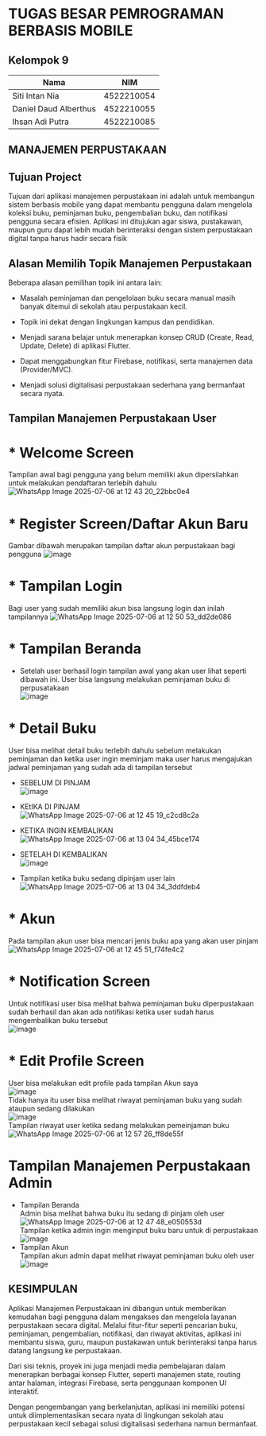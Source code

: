 # TUGAS BESAR PEMROGRAMAN BERBASIS MOBILE

## Kelompok 9

| Nama                  | NIM        |
|-----------------------|------------|
| Siti Intan Nia        | 4522210054 |
| Daniel Daud Alberthus | 4522210055 |
| Ihsan Adi Putra       | 4522210085 |

## MANAJEMEN PERPUSTAKAAN
## Tujuan Project
Tujuan dari aplikasi manajemen perpustakaan ini adalah untuk membangun sistem berbasis mobile yang dapat membantu pengguna dalam mengelola koleksi buku, peminjaman buku, pengembalian buku, dan notifikasi pengguna secara efisien. Aplikasi ini ditujukan agar siswa, pustakawan, maupun guru dapat lebih mudah berinteraksi dengan sistem perpustakaan digital tanpa harus hadir secara fisik

## Alasan Memilih Topik Manajemen Perpustakaan
Beberapa alasan pemilihan topik ini antara lain:
- Masalah peminjaman dan pengelolaan buku secara manual masih banyak ditemui di sekolah atau perpustakaan kecil.

- Topik ini dekat dengan lingkungan kampus dan pendidikan.

- Menjadi sarana belajar untuk menerapkan konsep CRUD (Create, Read, Update, Delete) di aplikasi Flutter.

- Dapat menggabungkan fitur Firebase, notifikasi, serta manajemen data (Provider/MVC).

- Menjadi solusi digitalisasi perpustakaan sederhana yang bermanfaat secara nyata.


## Tampilan Manajemen Perpustakaan User
# * Welcome Screen
Tampilan awal bagi pengguna yang belum memiliki akun dipersilahkan untuk melakukan pendaftaran terlebih dahulu
![WhatsApp Image 2025-07-06 at 12 43 20_22bbc0e4](https://github.com/user-attachments/assets/8123cb54-4b57-4fdd-b60b-c9a712188a0b)

# * Register Screen/Daftar Akun Baru
Gambar dibawah merupakan tampilan daftar akun perpustakaan bagi pengguna
![image](https://github.com/user-attachments/assets/ddd0ed7a-550b-4d33-b04c-e336c5598a91)

# * Tampilan Login
Bagi user yang sudah memiliki akun bisa langsung login dan inilah tampilannya
![WhatsApp Image 2025-07-06 at 12 50 53_dd2de086](https://github.com/user-attachments/assets/bde93e95-e912-418c-87cb-9ede0103cf7a)

# * Tampilan Beranda
* Setelah user berhasil login tampilan awal yang akan user lihat seperti dibawah ini.
User bisa langsung melakukan peminjaman buku di perpusatakaan<br> 
![image](https://github.com/user-attachments/assets/52929787-faf8-4177-b87e-b698571ae526)

# * Detail Buku
User bisa melihat detail buku terlebih dahulu sebelum melakukan peminjaman dan ketika user ingin meminjam maka user harus mengajukan jadwal peminjaman yang sudah ada di tampilan tersebut
* SEBELUM DI PINJAM<br>
![image](https://github.com/user-attachments/assets/3131a286-7f66-4fd9-94e4-23af0ff5972a)<br>

* KEtIKA DI PINJAM<br>
![WhatsApp Image 2025-07-06 at 12 45 19_c2cd8c2a](https://github.com/user-attachments/assets/dec4d81d-8225-4062-aa3c-514452f7cdbc)<br>

* KETIKA INGIN KEMBALIKAN<br>
![WhatsApp Image 2025-07-06 at 13 04 34_45bce174](https://github.com/user-attachments/assets/3ce96d9e-fe1a-4f4d-8abb-23187fbbf71d)<br>

* SETELAH DI KEMBALIKAN<br>
![image](https://github.com/user-attachments/assets/27f03340-b608-4158-b1de-3c5f6f95d7eb)<br>

* Tampilan ketika buku sedang dipinjam user lain<br>
![WhatsApp Image 2025-07-06 at 13 04 34_3ddfdeb4](https://github.com/user-attachments/assets/729eb139-69a4-4072-a84d-526d95b696cb)<br>

# * Akun
  Pada tampilan akun user bisa mencari jenis buku apa yang akan user pinjam
  ![WhatsApp Image 2025-07-06 at 12 45 51_f74fe4c2](https://github.com/user-attachments/assets/9b6b1334-1cd3-455b-a1b2-e26faab591ae)

# * Notification Screen
  Untuk notifikasi user bisa melihat bahwa peminjaman buku diperpustakaan sudah berhasil dan akan ada notifikasi ketika user sudah harus mengembalikan buku tersebut<br>
  ![image](https://github.com/user-attachments/assets/db93fec8-1601-43be-bcd3-5907c46b7484)<br>

# * Edit Profile Screen
  User bisa melakukan edit profile pada tampilan Akun saya<br>
  ![image](https://github.com/user-attachments/assets/76f976e5-f72a-48ae-b51f-d508ec0e72b5)<br>
  Tidak hanya itu user bisa melihat riwayat peminjaman buku yang sudah ataupun sedang dilakukan<br>
![image](https://github.com/user-attachments/assets/8890c6de-7b1b-4634-82ca-e8363eee2b99)<br>
  Tampilan riwayat user ketika sedang melakukan pemeinjaman buku<br>
  ![WhatsApp Image 2025-07-06 at 12 57 26_ff8de55f](https://github.com/user-attachments/assets/fac6e124-7328-4eb3-9e90-ba736c69ef3f)<br>

# Tampilan Manajemen Perpustakaan Admin
* Tampilan Beranda<br>
  Admin bisa melihat bahwa buku itu sedang di pinjam oleh user<br>
  ![WhatsApp Image 2025-07-06 at 12 47 48_e050553d](https://github.com/user-attachments/assets/b6956485-632d-4691-b9a8-4a8b18632155)<br>
  Tampilan ketika admin ingin menginput buku baru untuk di perpustakaan<br>
  ![image](https://github.com/user-attachments/assets/2e9f9a5b-0cde-40b7-b502-f36b6ee454fa)<br>
* Tampilan Akun<br>
  Tampilan akun admin dapat melihat riwayat peminjaman buku oleh user<br>
  ![image](https://github.com/user-attachments/assets/12388c1a-937f-4f2f-90ce-cad2a88fdc91)<br>

## KESIMPULAN

Aplikasi Manajemen Perpustakaan ini dibangun untuk memberikan kemudahan bagi pengguna dalam mengakses dan mengelola layanan perpustakaan secara digital. Melalui fitur-fitur seperti pencarian buku, peminjaman, pengembalian, notifikasi, dan riwayat aktivitas, aplikasi ini membantu siswa, guru, maupun pustakawan untuk berinteraksi tanpa harus datang langsung ke perpustakaan.

Dari sisi teknis, proyek ini juga menjadi media pembelajaran dalam menerapkan berbagai konsep Flutter, seperti manajemen state, routing antar halaman, integrasi Firebase, serta penggunaan komponen UI interaktif.

Dengan pengembangan yang berkelanjutan, aplikasi ini memiliki potensi untuk diimplementasikan secara nyata di lingkungan sekolah atau perpustakaan kecil sebagai solusi digitalisasi sederhana namun bermanfaat.
